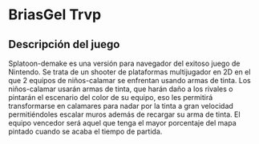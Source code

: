 ﻿# BriasGel Trvp

## Descripción del juego
Splatoon-demake es una versión para navegador del exitoso juego de Nintendo.
Se trata de un shooter de plataformas multijugador en 2D en el que 2 equipos
de niños-calamar se enfrentan usando armas de tinta. Los niños-calamar usarán armas de tinta, que harán daño a los rivales o pintarán el escenario
del color de su equipo, eso les permitirá transformarse en calamares para 
nadar por la tinta a gran velocidad permitiéndoles escalar
muros además de recargar su arma de tinta.
El equipo vencedor será aquel que tenga el mayor porcentaje del 
mapa pintado cuando se acaba el tiempo de partida.